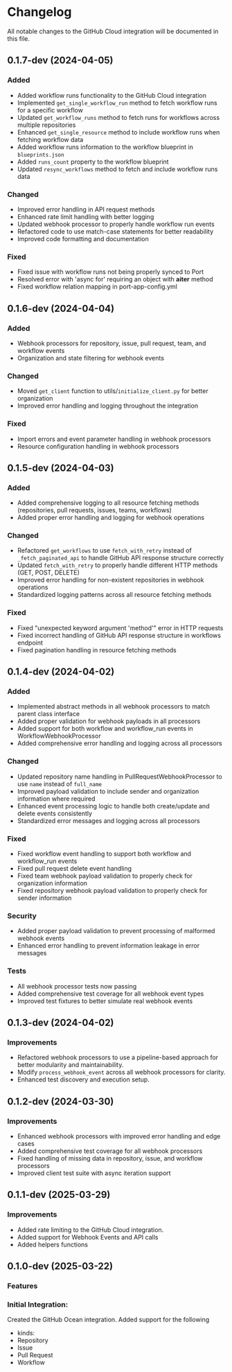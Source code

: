 # Changelog

All notable changes to the GitHub Cloud integration will be documented in this file.

## 0.1.7-dev (2024-04-05)

### Added
- Added workflow runs functionality to the GitHub Cloud integration
- Implemented `get_single_workflow_run` method to fetch workflow runs for a specific workflow
- Updated `get_workflow_runs` method to fetch runs for workflows across multiple repositories
- Enhanced `get_single_resource` method to include workflow runs when fetching workflow data
- Added workflow runs information to the workflow blueprint in `blueprints.json`
- Added `runs_count` property to the workflow blueprint
- Updated `resync_workflows` method to fetch and include workflow runs data

### Changed
- Improved error handling in API request methods
- Enhanced rate limit handling with better logging
- Updated webhook processor to properly handle workflow run events
- Refactored code to use match-case statements for better readability
- Improved code formatting and documentation

### Fixed
- Fixed issue with workflow runs not being properly synced to Port
- Resolved error with 'async for' requiring an object with __aiter__ method
- Fixed workflow relation mapping in port-app-config.yml 

## 0.1.6-dev (2024-04-04)

### Added
- Webhook processors for repository, issue, pull request, team, and workflow events
- Organization and state filtering for webhook events

### Changed
- Moved `get_client` function to utils/`initialize_client.py` for better organization
- Improved error handling and logging throughout the integration

### Fixed
- Import errors and event parameter handling in webhook processors
- Resource configuration handling in webhook processors

## 0.1.5-dev (2024-04-03)

### Added
- Added comprehensive logging to all resource fetching methods (repositories, pull requests, issues, teams, workflows)
- Added proper error handling and logging for webhook operations

### Changed
- Refactored `get_workflows` to use `fetch_with_retry` instead of `_fetch_paginated_api` to handle GitHub API response structure correctly
- Updated `fetch_with_retry` to properly handle different HTTP methods (GET, POST, DELETE)
- Improved error handling for non-existent repositories in webhook operations
- Standardized logging patterns across all resource fetching methods

### Fixed
- Fixed "unexpected keyword argument 'method'" error in HTTP requests
- Fixed incorrect handling of GitHub API response structure in workflows endpoint
- Fixed pagination handling in resource fetching methods

## 0.1.4-dev (2024-04-02)

### Added
- Implemented abstract methods in all webhook processors to match parent class interface
- Added proper validation for webhook payloads in all processors
- Added support for both workflow and workflow_run events in WorkflowWebhookProcessor
- Added comprehensive error handling and logging across all processors

### Changed
- Updated repository name handling in PullRequestWebhookProcessor to use `name` instead of `full_name`
- Improved payload validation to include sender and organization information where required
- Enhanced event processing logic to handle both create/update and delete events consistently
- Standardized error messages and logging across all processors

### Fixed
- Fixed workflow event handling to support both workflow and workflow_run events
- Fixed pull request delete event handling
- Fixed team webhook payload validation to properly check for organization information
- Fixed repository webhook payload validation to properly check for sender information

### Security
- Added proper payload validation to prevent processing of malformed webhook events
- Enhanced error handling to prevent information leakage in error messages

### Tests
- All webhook processor tests now passing
- Added comprehensive test coverage for all webhook event types
- Improved test fixtures to better simulate real webhook events

## 0.1.3-dev (2024-04-02)

### Improvements
- Refactored webhook processors to use a pipeline-based approach for better modularity and maintainability.
- Modify `process_webhook_event` across all webhook processors for clarity.
- Enhanced test discovery and execution setup.

## 0.1.2-dev (2024-03-30)

### Improvements
- Enhanced webhook processors with improved error handling and edge cases
- Added comprehensive test coverage for all webhook processors
- Fixed handling of missing data in repository, issue, and workflow processors
- Improved client test suite with async iteration support

## 0.1.1-dev (2025-03-29)

### Improvements
- Added rate limiting to the GitHub Cloud integration.
- Added support for Webhook Events and API calls
- Added helpers functions

## 0.1.0-dev (2025-03-22)

### Features
### Initial Integration:
Created the GitHub Ocean integration.
Added support for the following 
- kinds:
- Repository
- Issue
- Pull Request
- Workflow


